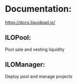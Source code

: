 # Documentation: 
https://docs.liquidpad.io/

## ILOPool: 
Pool sale and vesting liquidity
## ILOManager:
Deploy pool and manage projects